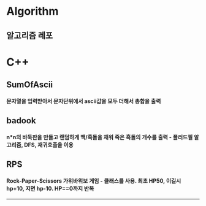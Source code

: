 # Algorithm
알고리즘 레포
---
# C++
## SumOfAscii
  #### 문자열을 입력받아서 문자단위에서 ascii값을 모두 더해서 총합을 출력
## badook
  #### n*n의 바둑판을 만들고 랜덤하게 백/흑돌을 채워 죽은 흑돌의 개수를 출력 - 플러드필 알고리즘, DFS, 재귀호출을 이용
## RPS
  #### Rock-Paper-Scissors 가위바위보 게임 - 클래스를 사용. 최초 HP50, 이길시 hp+10, 지면 hp-10. HP==0까지 반복 
---
